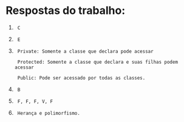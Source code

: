 # Respostas do trabalho:
1)      C

2)      E

3)      Private: Somente a classe que declara pode acessar

        Protected: Somente a classe que declara e suas filhas podem acessar

        Public: Pode ser acessado por todas as classes.

4)      B

5)      F, F, F, V, F

6)      Herança e polimorfismo.
